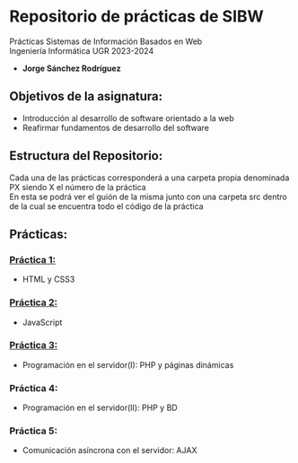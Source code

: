 # Repositorio de prácticas de SIBW  

Prácticas Sistemas de Información Basados en Web  
Ingeniería Informática UGR 2023-2024  
 - **Jorge Sánchez Rodríguez**

## Objetivos de la asignatura:
 - Introducción al desarrollo de software orientado a la web
 - Reafirmar fundamentos de desarrollo del software

## Estructura del Repositorio:

Cada una de las prácticas corresponderá a una carpeta propia denominada PX siendo X el número de la práctica  
En esta se podrá ver el guión de la misma junto con una carpeta src dentro de la cual se encuentra todo el código de la práctica  

## Prácticas: 

### [Práctica 1: ](https://github.com/Jorgesnchz/SIBW/tree/main/P1)
- HTML y CSS3

### [Práctica 2: ](https://github.com/Jorgesnchz/SIBW/tree/main/P2)
- JavaScript

### [Práctica 3:](https://github.com/Jorgesnchz/SIBW/tree/main/P3)
- Programación en el servidor(I): PHP y páginas dinámicas

### Práctica 4:
- Programación en el servidor(II): PHP y BD

### Práctica 5:
- Comunicación asíncrona con el servidor: AJAX
